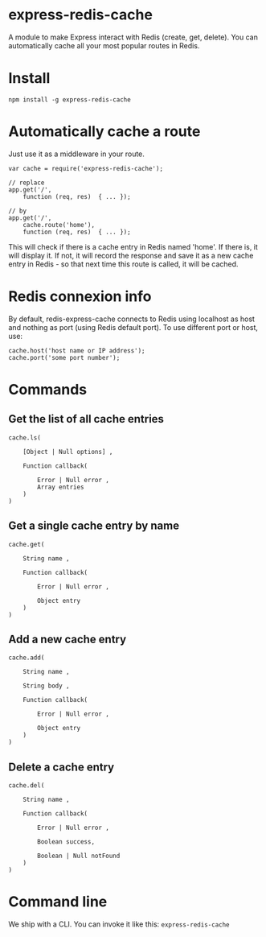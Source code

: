 express-redis-cache
===================

A module to make Express interact with Redis (create, get, delete). You can automatically cache all your most popular routes in Redis.

# Install

    npm install -g express-redis-cache
    
# Automatically cache a route

Just use it as a middleware in your route.

    var cache = require('express-redis-cache');

    // replace
    app.get('/',
        function (req, res)  { ... });
    
    // by
    app.get('/',
        cache.route('home'),
        function (req, res)  { ... });
    
This will check if there is a cache entry in Redis named 'home'. If there is, it will display it. If not, it will record the response and save it as a new cache entry in Redis - so that next time this route is called, it will be cached.

# Redis connexion info

By default, redis-express-cache connects to Redis using localhost as host and nothing as port (using Redis default port). To use different port or host, use:

    cache.host('host name or IP address');
    cache.port('some port number');
    
# Commands

## Get the list of all cache entries
    
    cache.ls(
        
        [Object | Null options] ,
        
        Function callback(
            
            Error | Null error ,
            Array entries
        )
    )
    
## Get a single cache entry by name
    
    cache.get(
    
        String name ,
        
        Function callback(
            
            Error | Null error ,
            
            Object entry
        )
    )
    
## Add a new cache entry
    
    cache.add(
    
        String name ,
        
        String body ,
        
        Function callback(
        
            Error | Null error ,
            
            Object entry
        )
    )

## Delete a cache entry
    
    cache.del(
    
        String name ,
        
        Function callback(
        
            Error | Null error ,
            
            Boolean success,
            
            Boolean | Null notFound
        )
    )
    
# Command line

We ship with a CLI. You can invoke it like this: `express-redis-cache`
